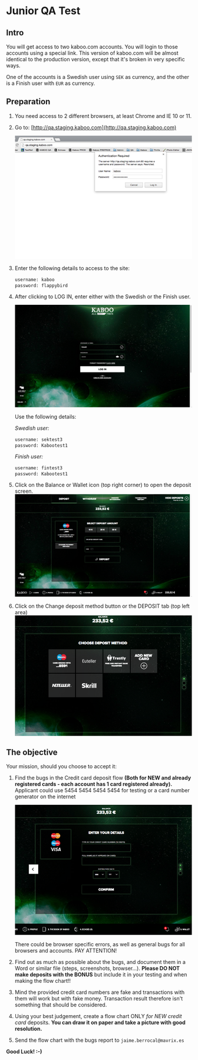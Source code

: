 # Junior QA Test

## Intro
You will get access to two kaboo.com accounts.
You will login to those accounts using a special link. This version of kaboo.com will be almost identical to the production version, except that it's broken in very specific ways.

One of the accounts is a Swedish user using `SEK` as currency, and the other is a Finish user with `EUR` as currency.

## Preparation

1. You need access to 2 different browsers, at least Chrome and IE 10 or 11.

2. Go to: [http://qa.staging.kaboo.com](http://qa.staging.kaboo.com)

    ![credentials](images/kaboo/credentials.png)

3. Enter the following details to  access to the site:

    ```
    username: kaboo
    password: flappybird
    ```

4. After clicking to LOG IN, enter either with the Swedish or the Finish user.

    ![login](images/kaboo/login-kaboo.png)

    Use the following details:

    *Swedish user:*
    ```
    username: sektest3
    password: Kabootest1
    ```

    *Finish user:*

    ```
    username: fintest3
    password: Kabootest1
    ```

5. Click on the Balance or Wallet icon (top right corner) to open the deposit screen.
    ![quickdDep](images/kaboo/quick-depo.png)

6. Click on the Change deposit method button or the DEPOSIT tab (top left area)
    ![methods](images/kaboo/deposit-methods.png)

## The objective

Your mission, should you choose to accept it:

1. Find the bugs in the Credit card deposit flow **(Both for NEW and already registered cards - each account has 1 card registered already).**
Applicant could use 5454 5454 5454 5454 for testing or a card number generator on the internet

    ![test](images/kaboo/test.png)

    There could be browser specific errors, as well as general bugs for all browsers and accounts. PAY ATTENTION! 

2. Find out as much as possible about the bugs, and document them in a Word or similar file (steps, screenshots, browser...).
**Please DO NOT make deposits with the BONUS** but include it in your testing and when making the flow chart!!

3. Mind the provided credit card numbers are fake and transactions with them will work but with fake money. Transaction result therefore isn't something that should be considered.

4. Using your best judgement, create a flow chart ONLY _for NEW credit card_ deposits. **You can draw it on paper and take a picture with good resolution.**

5. Send the flow chart with the bugs report to `jaime.berrocal@mavrix.es`

**Good Luck! :-)**
